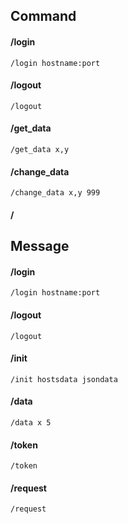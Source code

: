 ## Command


#### /login
    /login hostname:port

#### /logout
    /logout
#### /get_data
    /get_data x,y

#### /change_data
    /change_data x,y 999

#### /



## Message

#### /login
    /login hostname:port

#### /logout
    /logout

#### /init
    /init hostsdata jsondata

#### /data
    /data x 5

#### /token
    /token

#### /request
    /request
